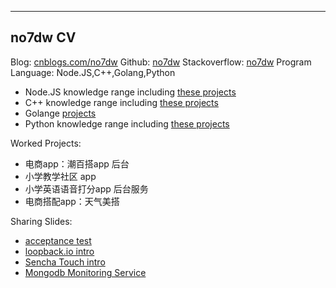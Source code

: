 
------

## no7dw CV

Blog: [cnblogs.com/no7dw][1]
Github: [no7dw][2]
Stackoverflow: [no7dw][3]
Program Language: Node.JS,C++,Golang,Python
 - Node.JS knowledge range including [these projects][4]
 - C++ knowledge range including [these projects][5]
 - Golange [projects][6]
 - Python knowledge range including [these projects][7]

Worked Projects:
 - 电商app：潮百搭app 后台 
 - 小学教学社区 app 
 - 小学英语语音打分app 后台服务
 - 电商搭配app：天气美搭

Sharing Slides: 

 - [acceptance test][8]
 - [loopback.io intro][9]
 - [Sencha Touch intro][10]
 - [Mongodb Monitoring Service][11]


  [1]: http://www.cnblogs.com/no7dw
  [2]: www.github.com/no7dw
  [3]: http://stackoverflow.com/users/2412549/no7dw?tab=profile
  [4]: https://github.com/no7dw/lianlianpay
  [5]: https://github.com/no7dw/cplusplus-learning
  [6]: https://github.com/no7dw/go-practice
  [7]: https://github.com/no7dw/python-learning
  [8]: https://github.com/no7dw/acceptance-test-slide
  [9]: https://github.com/no7dw/loopback.io-slide
  [10]: https://github.com/no7dw/SenchaTouch-slide
  [11]: https://github.com/no7dw/mms-slide
